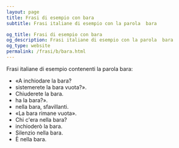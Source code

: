 ```yaml
---
layout: page
title: Frasi di esempio con bara 
subtitle: Frasi italiane di esempio con la parola  bara

og_title: Frasi di esempio con bara 
og_description: Frasi italiane di esempio con la parola  bara
og_type: website
permalink: /frasi/b/bara.html
---
```


Frasi italiane di esempio contenenti la parola bara:


- «A inchiodare la bara?
- sistemerete la bara vuota?».
- Chiuderete la bara.
- ha la bara?».
- nella bara, sfavillanti.
- «La bara rimane vuota».
- Chi c'era nella bara?
- inchioderò la bara.
- Silenzio nella bara.
- È nella bara.
